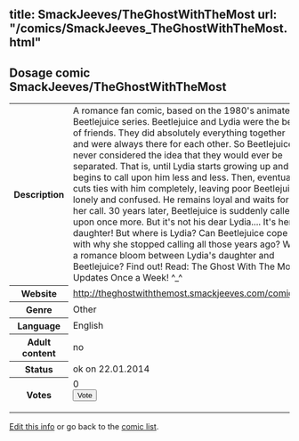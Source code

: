 title: SmackJeeves/TheGhostWithTheMost
url: "/comics/SmackJeeves_TheGhostWithTheMost.html"
---
Dosage comic SmackJeeves/TheGhostWithTheMost
-----------------------------------------

<p id="msg"></p>
<script type="text/javascript">
if (window.location.search === '?edit_info_mail=sent_ok') {
  var elem = document.getElementById("msg");
  elem.innerHTML = 'Edited information sucessfully sent for review, which is usually done daily. Thanks!';
  elem.className = 'ok';
}
</script>
<table class="comicinfo">
<tr>
<th>Description</th><td>A romance fan comic, based on the 1980's animated Beetlejuice series. Beetlejuice and Lydia were the best of friends. They did absolutely everything together and were always there for each other. So Beetlejuice never considered the idea that they would ever be separated. That is, until Lydia starts growing up and begins to call upon him less and less. Then, eventually cuts ties with him completely, leaving poor Beetlejuice lonely and confused. He remains loyal and waits for her call. 30 years later, Beetlejuice is suddenly called upon once more. But it's not his dear Lydia.... It's her daughter! But where is Lydia? Can Beetlejuice cope with why she stopped calling all those years ago? Will a romance bloom between Lydia's daughter and Beetlejuice? Find out! Read: The Ghost With The Most Updates Once a Week! ^_^</td>
</tr>
<tr>
<th>Website</th><td><a href="http://theghostwiththemost.smackjeeves.com/comics/">http://theghostwiththemost.smackjeeves.com/comics/</a></td>
</tr>
<tr>
<th>Genre</th><td>Other</td>
</tr>
<tr>
<th>Language</th><td>English</td>
</tr>
<tr>
<th>Adult content</th><td>no</td>
</tr>
<tr>
<th>Status</th><td>ok on 22.01.2014</td>
</tr>
<tr>
<th>Votes</th><td>0
<form action="http://gaecounter.appspot.com/count/" method="POST">
<input name="name" type="hidden" value="SmackJeeves_TheGhostWithTheMost"/>
<input name="uid" type="hidden" id="voteuid" value=""/>
<input type="submit" value="Vote"/>
</form>
</td>
</tr>
</table>
<script type="text/javascript">
var ua = navigator.userAgent;
document.getElementById("voteuid").value = ua.replace(/[^a-zA-Z0-9\._:]/g , "_");;
</script>

[Edit this info](SmackJeeves_TheGhostWithTheMost_edit.html) or go back to the [comic list](../comic-index.html).
